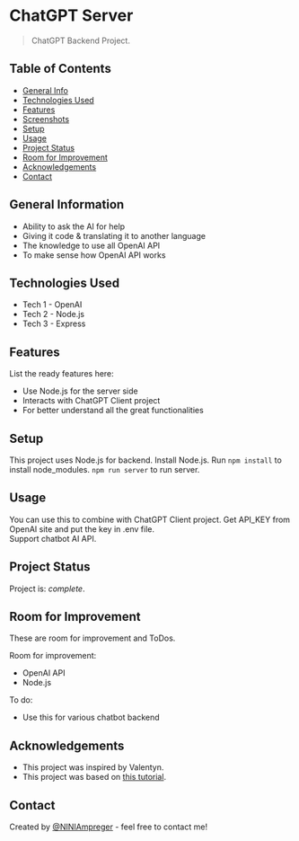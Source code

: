 # ChatGPT Server

> ChatGPT Backend Project.

<!-- > Live demo [_here_](https://www.example.com). -->

## Table of Contents

- [General Info](#general-information)
- [Technologies Used](#technologies-used)
- [Features](#features)
- [Screenshots](#screenshots)
- [Setup](#setup)
- [Usage](#usage)
- [Project Status](#project-status)
- [Room for Improvement](#room-for-improvement)
- [Acknowledgements](#acknowledgements)
- [Contact](#contact)

## General Information

- Ability to ask the AI for help
- Giving it code & translating it to another language
- The knowledge to use all OpenAI API
- To make sense how OpenAI API works

## Technologies Used

- Tech 1 - OpenAI
- Tech 2 - Node.js
- Tech 3 - Express

## Features

List the ready features here:

- Use Node.js for the server side
- Interacts with ChatGPT Client project
- For better understand all the great functionalities

## Setup

This project uses Node.js for backend.
Install Node.js.
Run `npm install` to install node_modules.
`npm run server` to run server.

## Usage

You can use this to combine with ChatGPT Client project.
Get API_KEY from OpenAI site and put the key in .env file.\
Support chatbot AI API.

## Project Status

Project is: _complete_.

## Room for Improvement

These are room for improvement and ToDos.

Room for improvement:

- OpenAI API
- Node.js

To do:

- Use this for various chatbot backend

## Acknowledgements

- This project was inspired by Valentyn.
- This project was based on [this tutorial](https://platform.openai.com/docs/).

## Contact

Created by [@NINIAmpreger](https://github.com/NINIAmpreger) - feel free to contact me!

<!-- Optional -->
<!-- ## License -->
<!-- This project is open source and available under the [... License](). -->

<!-- You don't have to include all sections - just the one's relevant to your project -->
